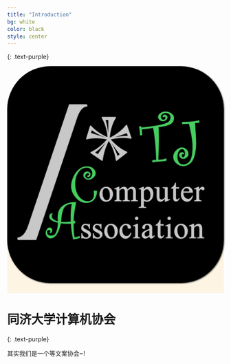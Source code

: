 ```yaml
---
title: "Introduction"
bg: white
color: black
style: center
---
```


{: .text-purple}

<span class="fa-stack subtlecircle" style="font-size:100px; background:rgba(255,166,0,0.1)">
  <img src="img/logo.jpg" style="border-radius: 100px;box-shadow: 1px 1px 3px #333" />
</span>

# 同济大学计算机协会
{: .text-purple}


其实我们是一个等文案协会~!

